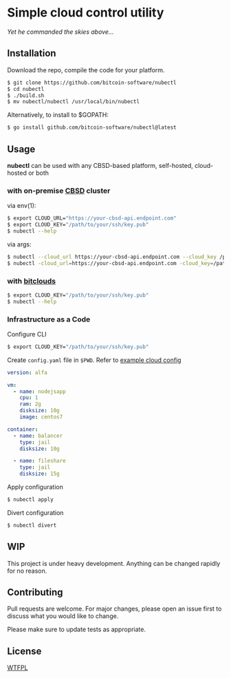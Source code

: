# Simple cloud control utility
*Yet he commanded the skies above...*


## Installation

Download the repo, compile the code for your platform.

```bash
$ git clone https://github.com/bitcoin-software/nubectl
$ cd nubectl
$ ./build.sh
$ mv nubectl/nubectl /usr/local/bin/nubectl

```

Alternatively, to install to $GOPATH:
```bash
$ go install github.com/bitcoin-software/nubectl@latest
```

## Usage

**nubectl** can be used with any CBSD-based platform, self-hosted, cloud-hosted or both

### with on-premise [CBSD](https://github.com/cbsd/cbsd) cluster

via env(1):

```bash
$ export CLOUD_URL="https://your-cbsd-api.endpoint.com"
$ export CLOUD_KEY="/path/to/your/ssh/key.pub"
$ nubectl --help
```

via args:

```bash
$ nubectl --cloud_url https://your-cbsd-api.endpoint.com --cloud_key /path/to/your/ssh/key.pub
$ nubectl -cloud_url=https://your-cbsd-api.endpoint.com -cloud_key=/path/to/your/ssh/key.pub
```

### with [bitclouds](https://bitclouds.sh)
```bash
$ export CLOUD_KEY="/path/to/your/ssh/key.pub"
$ nubectl --help
```

### Infrastructure as a Code

Configure CLI

```bash
$ export CLOUD_KEY="/path/to/your/ssh/key.pub"
```

Create `config.yaml` file in `$PWD`. Refer to [example cloud config](dist.cloud.yaml)

```yaml
version: alfa

vm:
  - name: nodejsapp
    cpu: 1
    ram: 2g
    disksize: 10g
    image: centos7

container:
  - name: balancer
    type: jail
    disksize: 10g

  - name: fileshare
    type: jail
    disksize: 15g
```

Apply configuration

```bash
$ nubectl apply
```

Divert configuration

```bash
$ nubectl divert
```


## WIP
This project is under heavy development. Anything can be changed rapidly for no reason.

## Contributing
Pull requests are welcome. For major changes, please open an issue first to discuss what you would like to change.

Please make sure to update tests as appropriate.

## License
[WTFPL](http://www.wtfpl.net/)
